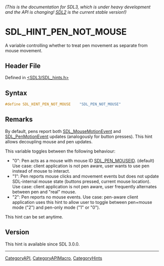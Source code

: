 ###### (This is the documentation for SDL3, which is under heavy development and the API is changing! [SDL2](https://wiki.libsdl.org/SDL2/) is the current stable version!)
# SDL_HINT_PEN_NOT_MOUSE

A variable controlling whether to treat pen movement as separate from mouse movement.

## Header File

Defined in [<SDL3/SDL_hints.h>](https://github.com/libsdl-org/SDL/blob/main/include/SDL3/SDL_hints.h)

## Syntax

```c
#define SDL_HINT_PEN_NOT_MOUSE    "SDL_PEN_NOT_MOUSE"
```

## Remarks

By default, pens report both [SDL_MouseMotionEvent](SDL_MouseMotionEvent)
and [SDL_PenMotionEvent](SDL_PenMotionEvent) updates (analogously for
button presses). This hint allows decoupling mouse and pen updates.

This variable toggles between the following behaviour:

- "0": Pen acts as a mouse with mouse ID
  [SDL_PEN_MOUSEID](SDL_PEN_MOUSEID). (default) Use case: client
  application is not pen aware, user wants to use pen instead of mouse to
  interact.
- "1": Pen reports mouse clicks and movement events but does not update
  SDL-internal mouse state (buttons pressed, current mouse location). Use
  case: client application is not pen aware, user frequently alternates
  between pen and "real" mouse.
- "2": Pen reports no mouse events. Use case: pen-aware client application
  uses this hint to allow user to toggle between pen+mouse mode ("2") and
  pen-only mode ("1" or "0").

This hint can be set anytime.

## Version

This hint is available since SDL 3.0.0.

----
[CategoryAPI](CategoryAPI), [CategoryAPIMacro](CategoryAPIMacro), [CategoryHints](CategoryHints)

